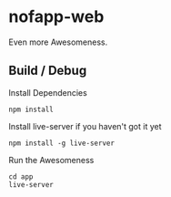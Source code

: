 # nofapp-web
Even more Awesomeness.

## Build / Debug
Install Dependencies
```
npm install
```
Install live-server if you haven't got it yet
```
npm install -g live-server
```
Run the Awesomeness
```
cd app
live-server
```
